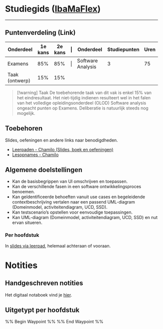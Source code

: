 # Studiegids ([IbaMaFlex](https://bamaflexweb.hogent.be/BMFUIDetailxOLOD.aspx?b=5&c=1&a=180973))
--- 
## Puntenverdeling (Link)

| Onderdeel      | 1e kans | 2e kans | \|  | Onderdeel         | Studiepunten | Uren |
| -------------- | ------- | ------- | --- | ----------------- | ------------ | ---- |
| Examens        | 85%     | 85%     | \|  | Software Analysis | 3            | 75   |
| Taak (ontwerp) | 15%     | 15%     |     |                   |              |      |
>[!warning] Taak
>De toebehorende taak van dit vak is enkel 15% van het eindresultaat. Het niet-tijdig indienen resulteert wel in het falen van het volledige opleidingsonderdeel (OLOD) Software analysis ongeacht punten op Examens. Deliberatie is natuurlijk steeds nog mogelijk.

## Toebehoren
Slides, oefeningen en andere links naar benodigdheden.
- [Leerpaden - Chamilo (Slides, boek en oefeningen)](https://chamilo.hogent.be/index.php?go=CourseViewer&application=Chamilo%5CApplication%5CWeblcms&course=62361&tool=LearningPath&browser=Table&tool_action=Browser)
- [Lesopnames - Chamilo](https://chamilo.hogent.be/index.php?go=CourseViewer&application=Chamilo%5CApplication%5CWeblcms&course=62361&tool=LectureCapture)

## Algemene doelstellingen
- Kan de basisbegrippen van UI omschrijven en toepassen.
- Kan de verschillende fasen in een software ontwikkelingsproces benoemen.
- Kan geïdentificeerde behoeften vanuit use cases en begeleidende contextbeschrijving vertalen naar een passend UML-diagram (Domeinmodel, activiteitendiagram, UCD, SSD).
- Kan testscenario’s opstellen voor eenvoudige toepassingen.
- Kan UML-diagram (Domeinmodel, activiteitendiagram, UCD, SSD) en nut ervan situeren.

### Per hoofdstuk
In [slides via leerpad](https://chamilo.hogent.be/index.php?go=CourseViewer&application=Chamilo%5CApplication%5CWeblcms&course=62361&tool=LearningPath&browser=Table&tool_action=Browser), helemaal achteraan of vooraan.


<div class="notes-links">
<h1>Notities</h1>
<h2>Handgeschreven notities</h2>
<p>Het digitaal notaboek vind je  <a href="https://drive.google.com/drive/folders/19MFfBkp48F4e63byHzHa5kYravR2JxWS?usp=sharing">hier</a>.</p>

<h2>Uitgetypt per hoofdstuk</h2>
<div class="waypoint">
%% Begin Waypoint %%
%% End Waypoint %%
</div>
</div>
